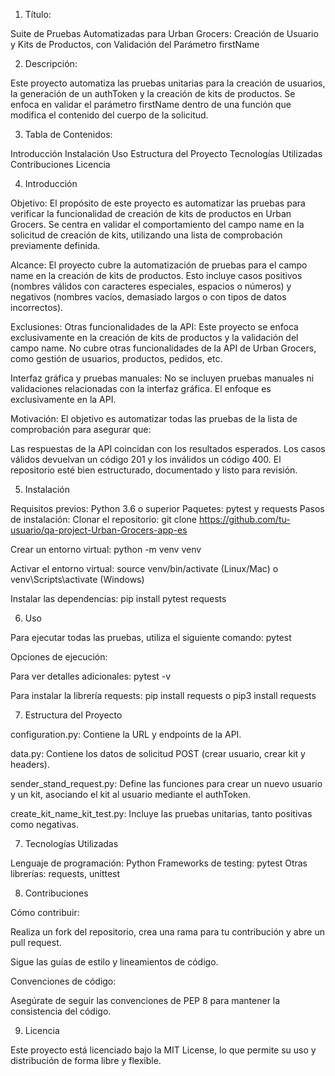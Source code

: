  1. Título:

Suite de Pruebas Automatizadas para Urban Grocers: Creación de Usuario y Kits de Productos, con Validación del Parámetro firstName

2. Descripción:

Este proyecto automatiza las pruebas unitarias para la creación de usuarios, la generación de un authToken y la creación de kits de productos. Se enfoca en validar el parámetro firstName dentro de una función que modifica el contenido del cuerpo de la solicitud.

3. Tabla de Contenidos:

Introducción
Instalación
Uso
Estructura del Proyecto
Tecnologías Utilizadas
Contribuciones
Licencia

4. Introducción

Objetivo: El propósito de este proyecto es automatizar las pruebas para verificar la funcionalidad de creación de kits de productos en Urban Grocers. Se centra en validar el comportamiento del campo name en la solicitud de creación de kits, utilizando una lista de comprobación previamente definida.

Alcance: El proyecto cubre la automatización de pruebas para el campo name en la creación de kits de productos. Esto incluye casos positivos (nombres válidos con caracteres especiales, espacios o números) y negativos (nombres vacíos, demasiado largos o con tipos de datos incorrectos).

Exclusiones: Otras funcionalidades de la API: Este proyecto se enfoca exclusivamente en la creación de kits de productos y la validación del campo name. No cubre otras funcionalidades de la API de Urban Grocers, como gestión de usuarios, productos, pedidos, etc.

Interfaz gráfica y pruebas manuales: No se incluyen pruebas manuales ni validaciones relacionadas con la interfaz gráfica. El enfoque es exclusivamente en la API.

Motivación: El objetivo es automatizar todas las pruebas de la lista de comprobación para asegurar que:

Las respuestas de la API coincidan con los resultados esperados.
Los casos válidos devuelvan un código 201 y los inválidos un código 400.
El repositorio esté bien estructurado, documentado y listo para revisión.

5. Instalación

Requisitos previos:
Python 3.6 o superior
Paquetes: pytest y requests
Pasos de instalación:
Clonar el repositorio: git clone https://github.com/tu-usuario/qa-project-Urban-Grocers-app-es

Crear un entorno virtual:
python -m venv venv

Activar el entorno virtual:
source venv/bin/activate (Linux/Mac) o venv\Scripts\activate (Windows)

Instalar las dependencias:
pip install pytest requests

6. Uso

Para ejecutar todas las pruebas, utiliza el siguiente comando:
pytest

Opciones de ejecución:

Para ver detalles adicionales:
pytest -v

Para instalar la librería requests:
pip install requests o pip3 install requests

7. Estructura del Proyecto

configuration.py: Contiene la URL y endpoints de la API.

data.py: Contiene los datos de solicitud POST (crear usuario, crear kit y headers).

sender_stand_request.py: Define las funciones para crear un nuevo usuario y un kit, asociando el kit al usuario mediante el authToken.

create_kit_name_kit_test.py: Incluye las pruebas unitarias, tanto positivas como negativas.

7. Tecnologías Utilizadas

Lenguaje de programación: Python
Frameworks de testing: pytest
Otras librerías: requests, unittest


8. Contribuciones

Cómo contribuir:

Realiza un fork del repositorio, crea una rama para tu contribución y abre un pull request.

Sigue las guías de estilo y lineamientos de código.

Convenciones de código:

Asegúrate de seguir las convenciones de PEP 8 para mantener la consistencia del código.

9. Licencia

Este proyecto está licenciado bajo la MIT License, lo que permite su uso y distribución de forma libre y flexible.


